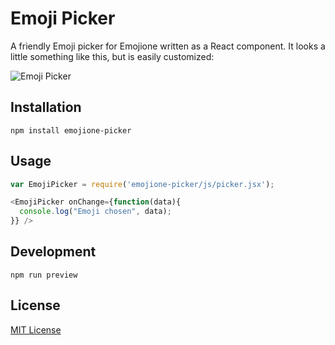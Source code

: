 # Emoji Picker

A friendly Emoji picker for Emojione written as a React component. It looks a little something like this, but is easily customized:

![Emoji Picker](https://raw.githubusercontent.com/tommoor/emojione-picker/master/examples/screenshot.png)

## Installation

`npm install emojione-picker`

## Usage

```javascript
var EmojiPicker = require('emojione-picker/js/picker.jsx');

<EmojiPicker onChange={function(data){
  console.log("Emoji chosen", data);
}} />
```

## Development

`npm run preview`

## License

[MIT License](http://opensource.org/licenses/MIT)
